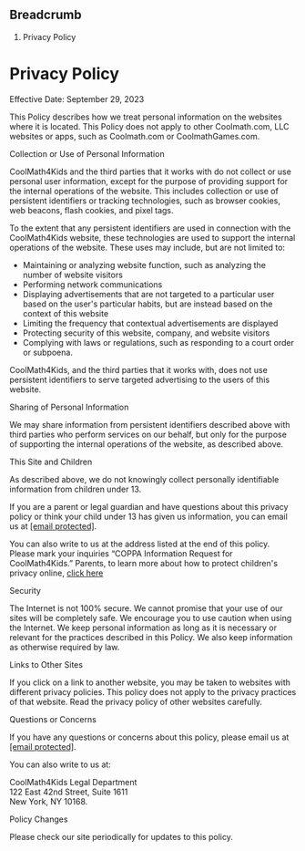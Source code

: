 Breadcrumb
----------

1. Privacy Policy

Privacy Policy
==============

Effective Date: September 29, 2023

This Policy describes how we treat personal information on the websites where it is located. This Policy does not apply to other Coolmath.com, LLC websites or apps, such as Coolmath.com or CoolmathGames.com.

Collection or Use of Personal Information

CoolMath4Kids and the third parties that it works with do not collect or use personal user information, except for the purpose of providing support for the internal operations of the website. This includes collection or use of persistent identifiers or tracking technologies, such as browser cookies, web beacons, flash cookies, and pixel tags.

To the extent that any persistent identifiers are used in connection with the CoolMath4Kids website, these technologies are used to support the internal operations of the website. These uses may include, but are not limited to:

* Maintaining or analyzing website function, such as analyzing the number of website visitors
* Performing network communications
* Displaying advertisements that are not targeted to a particular user based on the user's particular habits, but are instead based on the context of this website
* Limiting the frequency that contextual advertisements are displayed
* Protecting security of this website, company, and website visitors
* Complying with laws or regulations, such as responding to a court order or subpoena.

CoolMath4Kids, and the third parties that it works with, does not use persistent identifiers to serve targeted advertising to the users of this website.

Sharing of Personal Information

We may share information from persistent identifiers described above with third parties who perform services on our behalf, but only for the purpose of supporting the internal operations of the website, as described above.

This Site and Children

As described above, we do not knowingly collect personally identifiable information from children under 13.

If you are a parent or legal guardian and have questions about this privacy policy or think your child under 13 has given us information, you can email us at [\[email protected\]](https://www.coolmath4kids.com/cdn-cgi/l/email-protection).

You can also write to us at the address listed at the end of this policy. Please mark your inquiries “COPPA Information Request for CoolMath4Kids.” Parents, to learn more about how to protect children's privacy online, [click here](https://www.consumer.ftc.gov/articles/0031-protecting-your-childs-privacy-online)

Security

The Internet is not 100% secure. We cannot promise that your use of our sites will be completely safe. We encourage you to use caution when using the Internet. We keep personal information as long as it is necessary or relevant for the practices described in this Policy. We also keep information as otherwise required by law.

Links to Other Sites

If you click on a link to another website, you may be taken to websites with different privacy policies. This policy does not apply to the privacy practices of that website. Read the privacy policy of other websites carefully.

Questions or Concerns

If you have any questions or concerns about this policy, please email us at [\[email protected\]](https://www.coolmath4kids.com/cdn-cgi/l/email-protection).

You can also write to us at:

CoolMath4Kids Legal Department  
122 East 42nd Street, Suite 1611  
New York, NY 10168.

Policy Changes

Please check our site periodically for updates to this policy.